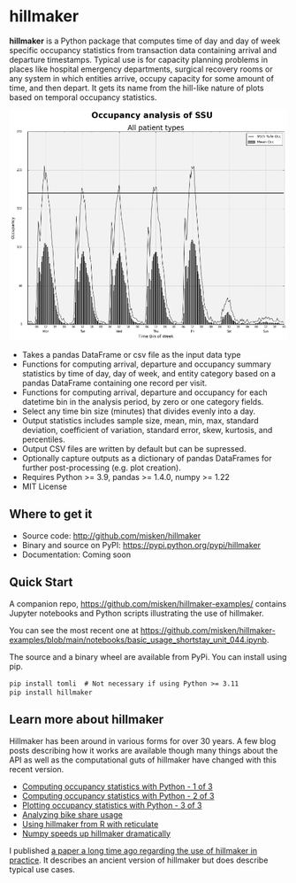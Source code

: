 # hillmaker

**hillmaker** is a Python package that computes time of day and day of week specific
occupancy statistics from transaction data containing arrival and departure
timestamps. Typical use is for capacity planning problems in places like
hospital emergency departments, surgical recovery rooms or any system in which
entities arrive, occupy capacity for some amount of time, and then depart. It
gets its name from the hill-like nature of plots based on temporal occupancy
statistics.

![hillmaker Screenshot](/docs/hillmaker-user-guide/images/ssu_occ_1.png "hillmaker screenshot")

- Takes a pandas DataFrame or csv file as the input data type
- Functions for computing arrival, departure and occupancy summary statistics
  by time of day, day of week, and entity category based on a pandas DataFrame containing one
  record per visit.
- Functions for computing arrival, departure and occupancy for each datetime
  bin in the analysis period, by zero or one category fields.
- Select any time bin size (minutes) that divides evenly into a day.
- Output statistics includes sample size, mean, min, max, standard deviation,
  coefficient of variation, standard error, skew, kurtosis, and percentiles.
- Output CSV files are written by default but can be supressed.
- Optionally capture outputs as a dictionary of pandas DataFrames for further
  post-processing (e.g. plot creation).
- Requires Python >= 3.9, pandas >= 1.4.0, numpy >= 1.22
- MIT License

Where to get it
---------------

* Source code: http://github.com/misken/hillmaker
* Binary and source on PyPI: https://pypi.python.org/pypi/hillmaker
* Documentation: Coming soon

Quick Start
-----------

A companion repo, https://github.com/misken/hillmaker-examples/ contains
Jupyter notebooks and Python scripts illustrating the use of hillmaker.

You can see the most recent one at https://github.com/misken/hillmaker-examples/blob/main/notebooks/basic_usage_shortstay_unit_044.ipynb.

The source and a binary wheel are available from PyPi. You can install using pip. 

    pip install tomli  # Not necessary if using Python >= 3.11
    pip install hillmaker


Learn more about hillmaker
--------------------------
Hillmaker has been around in various forms for over 30 years. A few
blog posts describing how it works are available though many things
about the API as well as the computational guts of hillmaker have
changed with this recent version.

* [Computing occupancy statistics with Python - 1 of 3](https://bitsofanalytics.org/posts/hillmaker-bydate-demo/hillpy_bydate_demo.html)
* [Computing occupancy statistics with Python - 2 of 3](https://bitsofanalytics.org/posts/hillmaker-occstats-demo/hillpy_occstats_demo.html)
* [Plotting occupancy statistics with Python - 3 of 3](https://bitsofanalytics.org/posts/hillmaker-plotting-recipe/hillpy_plotting_recipe.html)
* [Analyzing bike share usage](https://bitsofanalytics.org/posts/basic-usage-cycleshare/basic_usage_cycleshare.html)
* [Using hillmaker from R with reticulate](https://bitsofanalytics.org/posts/hillmaker-r-sfcs/hillmaker_r_sfcs.html)
* [Numpy speeds up hillmaker dramatically](https://bitsofanalytics.org/posts/hillmaker-speedup/)

I published [a paper a long time ago regarding the use of hillmaker in practice](https://www.researchgate.net/publication/7322712_Hillmaker_An_open_source_occupancy_analysis_tool).
It describes an ancient version of hillmaker but does describe typical use cases.
